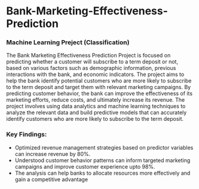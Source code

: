 # Bank-Marketing-Effectiveness-Prediction
### Machine Learning Preject (Classification) 

The Bank Marketing Effectiveness Prediction Project is focused on predicting whether a customer will subscribe to a term deposit or not, based on various factors such as demographic information, previous interactions with the bank, and economic indicators. The project aims to help the bank identify potential customers who are more likely to subscribe to the term deposit and target them with relevant marketing campaigns. By predicting customer behavior, the bank can improve the effectiveness of its marketing efforts, reduce costs, and ultimately increase its revenue. The project involves using data analytics and machine learning techniques to analyze the relevant data and build predictive models that can accurately identify customers who are more likely to subscribe to the term deposit.
### Key Findings:
- Optimized revenue management strategies based on predictor variables can increase revenue by 80%.
- Understood customer behavior patterns can inform targeted marketing campaigns and improve customer experience upto 98%.
- The analysis can help banks to allocate resources more effectively and gain a competitive advantage

